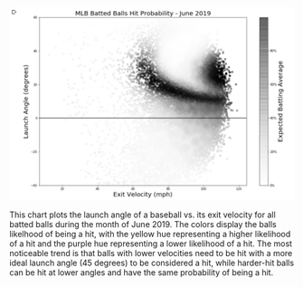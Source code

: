 ![MLB Batted Balls Hit Probability - June 2019](https://github.com/DesiPilla/DSPS_dPilla/blob/master/HW8/mlbplot.PNG)

This chart plots the launch angle of a baseball vs. its exit velocity for all batted balls during the month of June 2019. The colors display the balls likelhood of being a hit, with the yellow hue representing a higher likelihood of a hit and the purple hue representing a lower likelihood of a hit. The most noticeable trend is that balls with lower velocities need to be hit with a more ideal launch angle (45 degrees) to be considered a hit, while harder-hit balls can be hit at lower angles and have the same probability of being a hit.
